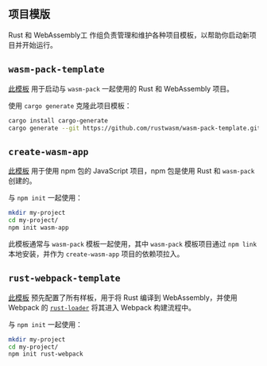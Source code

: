 ## 项目模版

Rust 和 WebAssembly工 作组负责管理和维护各种项目模板，以帮助你启动新项目并开始运行。


## `wasm-pack-template`

[此模板](https://github.com/rustwasm/wasm-pack-template) 用于启动与 `wasm-pack` 一起使用的 Rust 和 WebAssembly 项目。

使用 `cargo generate` 克隆此项目模板：

```bash
cargo install cargo-generate
cargo generate --git https://github.com/rustwasm/wasm-pack-template.git
```


## `create-wasm-app`

[此模板](https://github.com/rustwasm/create-wasm-app) 用于使用 npm 包的 JavaScript 项目，npm 包是使用 Rust 和 `wasm-pack` 创建的。

与 `npm init` 一起使用：

```bash
mkdir my-project
cd my-project/
npm init wasm-app
```

此模板通常与 `wasm-pack` 模板一起使用，其中 `wasm-pack` 模板项目通过 `npm link` 本地安装，并作为 `create-wasm-app` 项目的依赖项拉入。


## `rust-webpack-template`

[此模板](https://github.com/rustwasm/rust-webpack-template) 预先配置了所有样板，用于将 Rust 编译到 WebAssembly，并使用 Webpack 的 [`rust-loader`](https://github.com/wasm-tool/rust-loader/) 将其进入 Webpack 构建流程中。

与 `npm init` 一起使用：

```bash
mkdir my-project
cd my-project/
npm init rust-webpack
```
